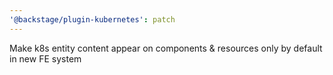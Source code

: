```yaml
---
'@backstage/plugin-kubernetes': patch
---
```


Make k8s entity content appear on components & resources only by default in new FE system
